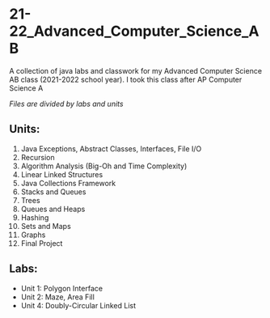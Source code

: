 # 21-22_Advanced_Computer_Science_AB
A collection of java labs and classwork for my Advanced Computer Science AB class (2021-2022 school year). I took this class after AP Computer Science A

*Files are divided by labs and units*

## Units:
1. Java Exceptions, Abstract Classes, Interfaces, File I/O
2. Recursion
3. Algorithm Analysis (Big-Oh and Time Complexity)
4. Linear Linked Structures
5. Java Collections Framework
6. Stacks and Queues
7. Trees
8. Queues and Heaps
9. Hashing
10. Sets and Maps
11. Graphs
12. Final Project

## Labs: 
- Unit 1: Polygon Interface
- Unit 2: Maze, Area Fill
- Unit 4: Doubly-Circular Linked List
